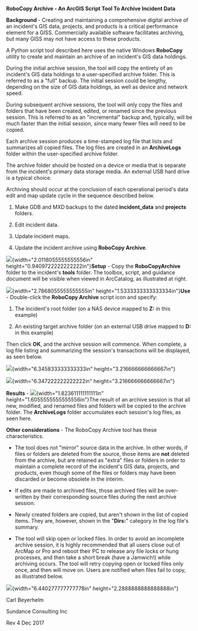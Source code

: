 **RoboCopy Archive - An ArcGIS Script Tool To Archive Incident Data**

**Background** - Creating and maintaining a comprehensive digital
archive of an incident\'s GIS data, projects, and products is a critical
performance element for a GISS. Commercially available software
facilitates archiving, but many GISS may not have access to these
products.

A Python script tool described here uses the native Windows **RoboCopy**
utility to create and maintain an archive of an incident\'s GIS data
holdings.

During the initial archive session, the tool will copy the entirety of
an incident\'s GIS data holdings to a user-specified archive folder.
This is referred to as a \"full\" backup. The initial session could be
lengthy, depending on the size of GIS data holdings, as well as device
and network speed.

During subsequent archive sessions, the tool will only copy the files
and folders that have been created, edited, or renamed since the
previous session. This is referred to as an \"incremental\" backup and,
typically, will be much faster than the initial session, since many
fewer files will need to be copied.

Each archive session produces a time-stamped log file that lists and
summarizes all copied files. The log files are created in an
**ArchiveLogs** folder within the user-specified archive folder.

The archive folder should be hosted on a device or media that is
separate from the incident\'s primary data storage media. An external
USB hard drive is a typical choice.

Archiving should occur at the conclusion of each operational period\'s
data edit and map update cycle in the sequence described below.

1.  Make GDB and MXD backups to the dated **incident_data** and
    **projects** folders.

2.  Edit incident data.

3.  Update incident maps.

4.  Update the incident archive using **RoboCopy Archive**.

![](..\git\docs\media\image1.png){width="2.0118055555555556in"
height="0.9409722222222222in"}**Setup** - Copy the **RoboCopyArchive**
folder to the incident\'s **tools** folder. The toolbox, script, and
guidance document will be visible when viewed in ArcCatalog, as
illustrated at right.

![](..\git\docs\media\image2.png){width="2.7868055555555555in"
height="1.5333333333333334in"}**Use** - Double-click the **RoboCopy
Archive** script icon and specify:

1.  The incident\'s root folder (on a NAS device mapped to **Z:** in
    this example)

2.  An existing target archive folder (on an external USB drive mapped
    to **D:** in this example)

Then click **OK**, and the archive session will commence. When complete,
a log file listing and summarizing the session\'s transactions will be
displayed, as seen below.

![](..\git\docs\media\image3.png){width="6.345833333333333in"
height="3.216666666666667in"}

![](..\git\docs\media\image4.png){width="6.347222222222222in"
height="3.216666666666667in"}

**Results** -
![](..\git\docs\media\image5.png){width="1.823611111111111in"
height="1.6055555555555556in"}The result of an archive session is that
all new, modified, and renamed files and folders will be copied to the
archive folder. The **ArchiveLogs** folder accumulates each session\'s
log files, as seen here.

**Other considerations** - The RoboCopy Archive tool has these
characteristics.

-   The tool does not \"mirror\" source data in the archive. In other
    words, if files or folders are deleted from the source, those items
    are **not** deleted from the archive, but are retained as \"extra\"
    files or folders in order to maintain a complete record of the
    incident\'s GIS data, projects, and products, even though some of
    the files or folders may have been discarded or become obsolete in
    the interim.

-   If edits are made to archived files, those archived files will be
    over-written by their corresponding source files during the next
    archive session.

-   Newly created folders are copied, but aren\'t shown in the list of
    copied items. They are, however, shown in the \"**Dirs:**\" category
    in the log file\'s summary.

-   The tool will skip open or locked files. In order to avoid an
    incomplete archive session, it is highly recommended that all users
    close out of ArcMap or Pro and reboot their PC to release any file
    locks or hung processes, and then take a short break (have a
    Jamwich!) while archiving occurs. The tool will retry copying open
    or locked files only once, and then will move on. Users are notified
    when files fail to copy, as illustrated below.

![](..\git\docs\media\image6.png){width="6.440277777777778in"
height="2.2888888888888888in"}

Carl Beyerhelm

Sundance Consulting Inc

Rev 4 Dec 2017
